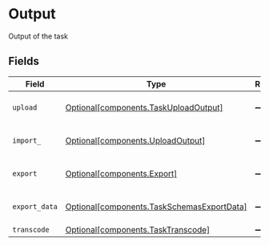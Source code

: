 # Output

Output of the task


## Fields

| Field                                                                                          | Type                                                                                           | Required                                                                                       | Description                                                                                    |
| ---------------------------------------------------------------------------------------------- | ---------------------------------------------------------------------------------------------- | ---------------------------------------------------------------------------------------------- | ---------------------------------------------------------------------------------------------- |
| `upload`                                                                                       | [Optional[components.TaskUploadOutput]](../../models/components/taskuploadoutput.md)           | :heavy_minus_sign:                                                                             | Output of the upload task                                                                      |
| `import_`                                                                                      | [Optional[components.UploadOutput]](../../models/components/uploadoutput.md)                   | :heavy_minus_sign:                                                                             | Output of the upload task                                                                      |
| `export`                                                                                       | [Optional[components.Export]](../../models/components/export.md)                               | :heavy_minus_sign:                                                                             | Output of the export task                                                                      |
| `export_data`                                                                                  | [Optional[components.TaskSchemasExportData]](../../models/components/taskschemasexportdata.md) | :heavy_minus_sign:                                                                             | Output of the export data task                                                                 |
| `transcode`                                                                                    | [Optional[components.TaskTranscode]](../../models/components/tasktranscode.md)                 | :heavy_minus_sign:                                                                             | N/A                                                                                            |